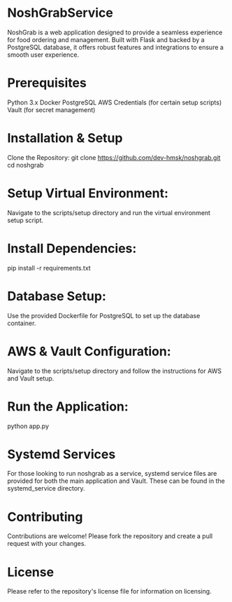 # NoshGrabService

NoshGrab is a web application designed to provide a seamless experience for food ordering and management. Built with Flask and backed by a PostgreSQL database, it offers robust features and integrations to ensure a smooth user experience.

# Prerequisites
Python 3.x
Docker
PostgreSQL
AWS Credentials (for certain setup scripts)
Vault (for secret management)

# Installation & Setup
Clone the Repository:
git clone https://github.com/dev-hmsk/noshgrab.git
cd noshgrab

# Setup Virtual Environment:
Navigate to the scripts/setup directory and run the virtual environment setup script.

# Install Dependencies:

pip install -r requirements.txt

# Database Setup:
Use the provided Dockerfile for PostgreSQL to set up the database container.

# AWS & Vault Configuration:
Navigate to the scripts/setup directory and follow the instructions for AWS and Vault setup.

# Run the Application:
python app.py

# Systemd Services
For those looking to run noshgrab as a service, systemd service files are provided for both the main application and Vault. These can be found in the systemd_service directory.

# Contributing
Contributions are welcome! Please fork the repository and create a pull request with your changes.

# License
Please refer to the repository's license file for information on licensing.

